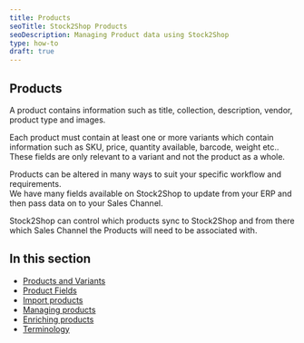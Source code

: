 ```yaml
---
title: Products
seoTitle: Stock2Shop Products
seoDescription: Managing Product data using Stock2Shop
type: how-to
draft: true
---
```


## Products
A product contains information such as title, collection, description, vendor, product type and images.

Each product must contain at least one or more variants which contain information such as SKU, price, quantity available, 
barcode, weight etc..  
These fields are only relevant to a variant and not the product as a whole.

Products can be altered in many ways to suit your specific workflow and requirements.  
We have many fields available on Stock2Shop to update from your ERP and then pass data on to your Sales Channel.

Stock2Shop can control which products sync to Stock2Shop and from there which Sales Channel the Products will need to be
associated with.

## In this section

- [Products and Variants](/help/how-to/products/products_and_variants "products in Stock2Shop")
- [Product Fields](/help/how-to/products/product-fields "product fields of Stock2Shop")
- [Import products](/help/how-to/products/import "importing products into Stock2Shop")
- [Managing products](/help/how-to/products/managing-products "managing products in Stock2Shop")
- [Enriching products](/help/how-to/products/enriching-products "enriching products in Stock2Shop")
- [Terminology](/help/how-to/products/terminology "terminology of Stock2Shop")